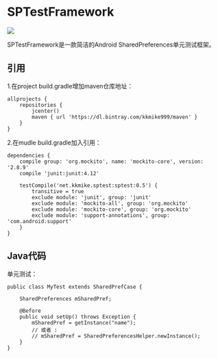 # SPTestFramework

[![](https://www.bintray.com/docs/images/bintray_badge_color.png)](https://bintray.com/kkmike999/maven/sptest?source=watch)

SPTestFramework是一款简洁的Android SharedPreferences单元测试框架。

## 引用

1.在project build.gradle增加maven仓库地址：
```
allprojects {
    repositories {
        jcenter()
        maven { url 'https://dl.bintray.com/kkmike999/maven' }
    }
}
```

2.在mudle build.gradle加入引用：

```
dependencies {
    compile group: 'org.mockito', name: 'mockito-core', version: '2.8.9'
    compile 'junit:junit:4.12'
    
    testCompile('net.kkmike.sptest:sptest:0.5') {
        transitive = true
        exclude module: 'junit', group: 'junit'
        exclude module: 'mockito-all', group: 'org.mockito'
        exclude module: 'mockito-core', group: 'org.mockito'
        exclude module: 'support-annotations', group: 'com.android.support'
    }
}
```

## Java代码

单元测试：
```
public class MyTest extends SharedPrefCase {

    SharedPreferences mSharedPref;
    
    @Before
    public void setUp() throws Exception {
        mSharedPref = getInstance("name");
        // 或者 :
        // mSharedPref = SharedPreferencesHelper.newInstance();
    }
}
```
